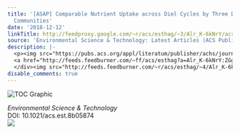 ```yaml
---
title: '[ASAP] Comparable Nutrient Uptake across Diel Cycles by Three Distinct Phototrophic
  Communities'
date: '2018-12-12'
linkTitle: http://feedproxy.google.com/~r/acs/esthag/~3/Alr_K-6kNrY/acs.est.8b05874
source: 'Environmental Science & Technology: Latest Articles (ACS Publications)'
description: |-
  <p><img src="https://pubs.acs.org/appl/literatum/publisher/achs/journals/content/esthag/0/esthag.ahead-of-print/acs.est.8b05874/20181211/images/medium/es-2018-05874x_0005.gif" alt="TOC Graphic"/></p><div><cite>Environmental Science & Technology</cite></div><div>DOI: 10.1021/acs.est.8b05874</div><div class="feedflare">
  <a href="http://feeds.feedburner.com/~ff/acs/esthag?a=Alr_K-6kNrY:ZGgzCUzGJ4g:yIl2AUoC8zA"><img src="http://feeds.feedburner.com/~ff/acs/esthag?d=yIl2AUoC8zA" border="0"></img></a>
  </div><img src="http://feeds.feedburner.com/~r/acs/esthag/~4/Alr_K-6kNrY" height="1" width="1" ...
disable_comments: true
---
```

<p><img src="https://pubs.acs.org/appl/literatum/publisher/achs/journals/content/esthag/0/esthag.ahead-of-print/acs.est.8b05874/20181211/images/medium/es-2018-05874x_0005.gif" alt="TOC Graphic"/></p><div><cite>Environmental Science & Technology</cite></div><div>DOI: 10.1021/acs.est.8b05874</div><div class="feedflare">
<a href="http://feeds.feedburner.com/~ff/acs/esthag?a=Alr_K-6kNrY:ZGgzCUzGJ4g:yIl2AUoC8zA"><img src="http://feeds.feedburner.com/~ff/acs/esthag?d=yIl2AUoC8zA" border="0"></img></a>
</div><img src="http://feeds.feedburner.com/~r/acs/esthag/~4/Alr_K-6kNrY" height="1" width="1" ...